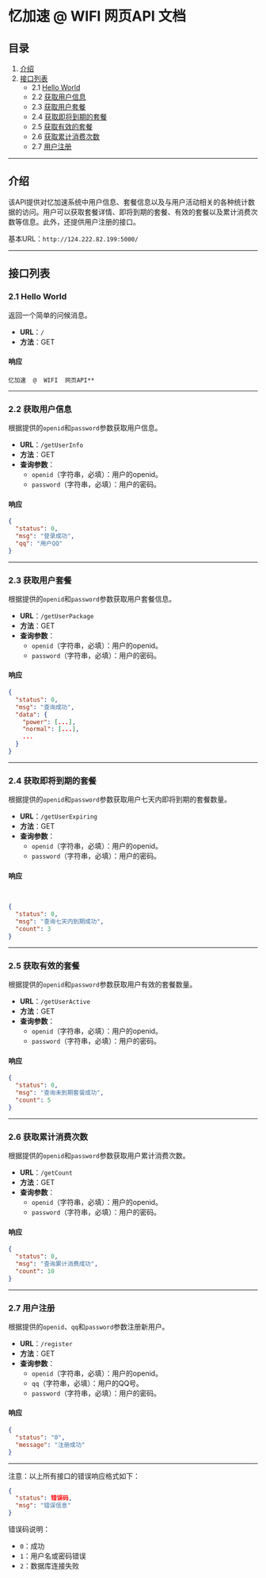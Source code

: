 # 忆加速 @ WIFI 网页API 文档

## 目录

1. [介绍](#介绍)
2. [接口列表](#接口列表)
   - 2.1 [Hello World](#21-hello-world)
   - 2.2 [获取用户信息](#22-获取用户信息)
   - 2.3 [获取用户套餐](#23-获取用户套餐)
   - 2.4 [获取即将到期的套餐](#24-获取即将到期的套餐)
   - 2.5 [获取有效的套餐](#25-获取有效的套餐)
   - 2.6 [获取累计消费次数](#26-获取累计消费次数)
   - 2.7 [用户注册](#27-用户注册)

---

## 介绍

该API提供对忆加速系统中用户信息、套餐信息以及与用户活动相关的各种统计数据的访问。用户可以获取套餐详情、即将到期的套餐、有效的套餐以及累计消费次数等信息。此外，还提供用户注册的接口。

基本URL：`http://124.222.82.199:5000/`

---

## 接口列表

### 2.1 Hello World

返回一个简单的问候消息。

- **URL**：`/`
- **方法**：GET

#### 响应

```
忆加速  @  WIFI  网页API**
```

---

### 2.2 获取用户信息

根据提供的`openid`和`password`参数获取用户信息。

- **URL**：`/getUserInfo`
- **方法**：GET
- **查询参数**：
  - `openid`（字符串，必填）：用户的openid。
  - `password`（字符串，必填）：用户的密码。

#### 响应

```json
{
  "status": 0,
  "msg": "登录成功",
  "qq": "用户QQ"
}
```

---

### 2.3 获取用户套餐

根据提供的`openid`和`password`参数获取用户套餐信息。

- **URL**：`/getUserPackage`
- **方法**：GET
- **查询参数**：
  - `openid`（字符串，必填）：用户的openid。
  - `password`（字符串，必填）：用户的密码。

#### 响应

```json
{
  "status": 0,
  "msg": "查询成功",
  "data": {
    "power": [...],
    "normal": [...],
    ...
  }
}
```

---

### 2.4 获取即将到期的套餐

根据提供的`openid`和`password`参数获取用户七天内即将到期的套餐数量。

- **URL**：`/getUserExpiring`
- **方法**：GET
- **查询参数**：
  - `openid`（字符串，必填）：用户的openid。
  - `password`（字符串，必填）：用户的密码。

#### 响应

```json


{
  "status": 0,
  "msg": "查询七天内到期成功",
  "count": 3
}
```

---

### 2.5 获取有效的套餐

根据提供的`openid`和`password`参数获取用户有效的套餐数量。

- **URL**：`/getUserActive`
- **方法**：GET
- **查询参数**：
  - `openid`（字符串，必填）：用户的openid。
  - `password`（字符串，必填）：用户的密码。

#### 响应

```json
{
  "status": 0,
  "msg": "查询未到期套餐成功",
  "count": 5
}
```

---

### 2.6 获取累计消费次数

根据提供的`openid`和`password`参数获取用户累计消费次数。

- **URL**：`/getCount`
- **方法**：GET
- **查询参数**：
  - `openid`（字符串，必填）：用户的openid。
  - `password`（字符串，必填）：用户的密码。

#### 响应

```json
{
  "status": 0,
  "msg": "查询累计消费成功",
  "count": 10
}
```

---

### 2.7 用户注册

根据提供的`openid`、`qq`和`password`参数注册新用户。

- **URL**：`/register`
- **方法**：GET
- **查询参数**：
  - `openid`（字符串，必填）：用户的openid。
  - `qq`（字符串，必填）：用户的QQ号。
  - `password`（字符串，必填）：用户的密码。

#### 响应

```json
{
  "status": "0",
  "message": "注册成功"
}
```

---

注意：以上所有接口的错误响应格式如下：

```json
{
  "status": 错误码,
  "msg": "错误信息"
}
```

错误码说明：
- `0`：成功
- `1`：用户名或密码错误
- `2`：数据库连接失败
